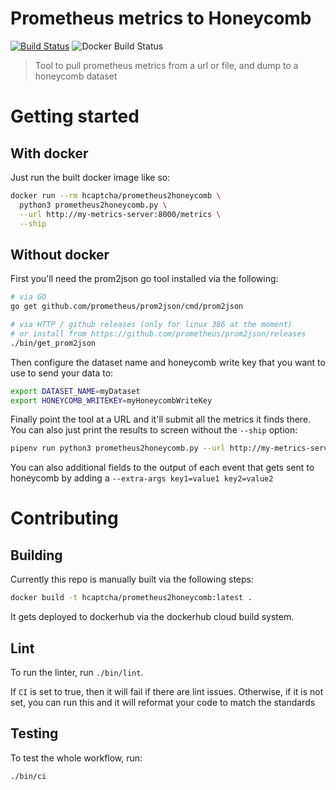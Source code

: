 # Prometheus metrics to Honeycomb

[![Build Status](https://travis-ci.org/hCaptcha/prometheus2honeycomb.svg?branch=master)](https://travis-ci.org/hCaptcha/prometheus2honeycomb)
![Docker Build Status](https://img.shields.io/docker/build/hcaptcha/prometheus2honeycomb)

> Tool to pull prometheus metrics from a url or file, and dump to a honeycomb dataset

# Getting started

## With docker

Just run the built docker image like so:

```bash
docker run --rm hcaptcha/prometheus2honeycomb \
  python3 prometheus2honeycomb.py \
  --url http://my-metrics-server:8000/metrics \
  --ship
```

## Without docker
First you'll need the prom2json go tool installed via the following:

```bash
# via GO
go get github.com/prometheus/prom2json/cmd/prom2json

# via HTTP / github releases (only for linux 386 at the moment)
# or install from https://github.com/prometheus/prom2json/releases
./bin/get_prom2json
```

Then configure the dataset name and honeycomb write key that you want to use to send your data to:

```bash
export DATASET_NAME=myDataset
export HONEYCOMB_WRITEKEY=myHoneycombWriteKey
```

Finally point the tool at a URL and it'll submit all the metrics it finds there.  You can also just print the results to screen without the `--ship` option:

```bash
pipenv run python3 prometheus2honeycomb.py --url http://my-metrics-server:8000/metrics --ship
```

You can also additional fields to the output of each event that gets sent to honeycomb by adding a `--extra-args key1=value1 key2=value2`

# Contributing

## Building

Currently this repo is manually built via the following steps:

```bash
docker build -t hcaptcha/prometheus2honeycomb:latest .
```

It gets deployed to dockerhub via the dockerhub cloud build system.

## Lint

To run the linter, run `./bin/lint`.

If `CI` is set to true, then it will fail if there are lint issues.  Otherwise, if it is not set, you can run this and it will reformat your code to match the standards

## Testing

To test the whole workflow, run:
```
./bin/ci
```
